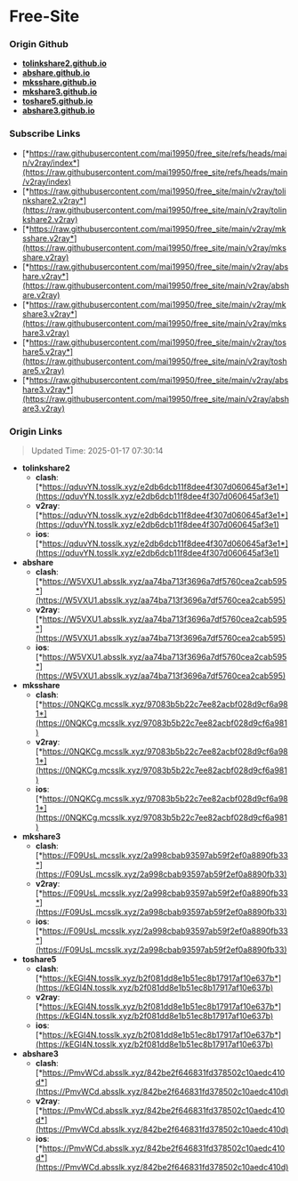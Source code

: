 # Free-Site

### Origin Github

- [**tolinkshare2.github.io**](https://github.com/tolinkshare2/tolinkshare2.github.io)
- [**abshare.github.io**](https://github.com/abshare/abshare.github.io)
- [**mksshare.github.io**](https://github.com/mksshare/mksshare.github.io)
- [**mkshare3.github.io**](https://github.com/mkshare3/mkshare3.github.io)
- [**toshare5.github.io**](https://github.com/toshare5/toshare5.github.io)
- [**abshare3.github.io**](https://github.com/abshare3/abshare3.github.io)

### Subscribe Links

- [*https://raw.githubusercontent.com/mai19950/free_site/refs/heads/main/v2ray/index*](https://raw.githubusercontent.com/mai19950/free_site/refs/heads/main/v2ray/index)
- [*https://raw.githubusercontent.com/mai19950/free_site/main/v2ray/tolinkshare2.v2ray*](https://raw.githubusercontent.com/mai19950/free_site/main/v2ray/tolinkshare2.v2ray)
- [*https://raw.githubusercontent.com/mai19950/free_site/main/v2ray/mksshare.v2ray*](https://raw.githubusercontent.com/mai19950/free_site/main/v2ray/mksshare.v2ray)
- [*https://raw.githubusercontent.com/mai19950/free_site/main/v2ray/abshare.v2ray*](https://raw.githubusercontent.com/mai19950/free_site/main/v2ray/abshare.v2ray)
- [*https://raw.githubusercontent.com/mai19950/free_site/main/v2ray/mkshare3.v2ray*](https://raw.githubusercontent.com/mai19950/free_site/main/v2ray/mkshare3.v2ray)
- [*https://raw.githubusercontent.com/mai19950/free_site/main/v2ray/toshare5.v2ray*](https://raw.githubusercontent.com/mai19950/free_site/main/v2ray/toshare5.v2ray)
- [*https://raw.githubusercontent.com/mai19950/free_site/main/v2ray/abshare3.v2ray*](https://raw.githubusercontent.com/mai19950/free_site/main/v2ray/abshare3.v2ray)

### Origin Links

> Updated Time: 2025-01-17 07:30:14

- **tolinkshare2**
  - **clash**: [*https://qduvYN.tosslk.xyz/e2db6dcb11f8dee4f307d060645af3e1*](https://qduvYN.tosslk.xyz/e2db6dcb11f8dee4f307d060645af3e1)
  - **v2ray**: [*https://qduvYN.tosslk.xyz/e2db6dcb11f8dee4f307d060645af3e1*](https://qduvYN.tosslk.xyz/e2db6dcb11f8dee4f307d060645af3e1)
  - **ios**: [*https://qduvYN.tosslk.xyz/e2db6dcb11f8dee4f307d060645af3e1*](https://qduvYN.tosslk.xyz/e2db6dcb11f8dee4f307d060645af3e1)
- **abshare**
  - **clash**: [*https://W5VXU1.absslk.xyz/aa74ba713f3696a7df5760cea2cab595*](https://W5VXU1.absslk.xyz/aa74ba713f3696a7df5760cea2cab595)
  - **v2ray**: [*https://W5VXU1.absslk.xyz/aa74ba713f3696a7df5760cea2cab595*](https://W5VXU1.absslk.xyz/aa74ba713f3696a7df5760cea2cab595)
  - **ios**: [*https://W5VXU1.absslk.xyz/aa74ba713f3696a7df5760cea2cab595*](https://W5VXU1.absslk.xyz/aa74ba713f3696a7df5760cea2cab595)
- **mksshare**
  - **clash**: [*https://0NQKCg.mcsslk.xyz/97083b5b22c7ee82acbf028d9cf6a981*](https://0NQKCg.mcsslk.xyz/97083b5b22c7ee82acbf028d9cf6a981)
  - **v2ray**: [*https://0NQKCg.mcsslk.xyz/97083b5b22c7ee82acbf028d9cf6a981*](https://0NQKCg.mcsslk.xyz/97083b5b22c7ee82acbf028d9cf6a981)
  - **ios**: [*https://0NQKCg.mcsslk.xyz/97083b5b22c7ee82acbf028d9cf6a981*](https://0NQKCg.mcsslk.xyz/97083b5b22c7ee82acbf028d9cf6a981)
- **mkshare3**
  - **clash**: [*https://F09UsL.mcsslk.xyz/2a998cbab93597ab59f2ef0a8890fb33*](https://F09UsL.mcsslk.xyz/2a998cbab93597ab59f2ef0a8890fb33)
  - **v2ray**: [*https://F09UsL.mcsslk.xyz/2a998cbab93597ab59f2ef0a8890fb33*](https://F09UsL.mcsslk.xyz/2a998cbab93597ab59f2ef0a8890fb33)
  - **ios**: [*https://F09UsL.mcsslk.xyz/2a998cbab93597ab59f2ef0a8890fb33*](https://F09UsL.mcsslk.xyz/2a998cbab93597ab59f2ef0a8890fb33)
- **toshare5**
  - **clash**: [*https://kEGl4N.tosslk.xyz/b2f081dd8e1b51ec8b17917af10e637b*](https://kEGl4N.tosslk.xyz/b2f081dd8e1b51ec8b17917af10e637b)
  - **v2ray**: [*https://kEGl4N.tosslk.xyz/b2f081dd8e1b51ec8b17917af10e637b*](https://kEGl4N.tosslk.xyz/b2f081dd8e1b51ec8b17917af10e637b)
  - **ios**: [*https://kEGl4N.tosslk.xyz/b2f081dd8e1b51ec8b17917af10e637b*](https://kEGl4N.tosslk.xyz/b2f081dd8e1b51ec8b17917af10e637b)
- **abshare3**
  - **clash**: [*https://PmvWCd.absslk.xyz/842be2f646831fd378502c10aedc410d*](https://PmvWCd.absslk.xyz/842be2f646831fd378502c10aedc410d)
  - **v2ray**: [*https://PmvWCd.absslk.xyz/842be2f646831fd378502c10aedc410d*](https://PmvWCd.absslk.xyz/842be2f646831fd378502c10aedc410d)
  - **ios**: [*https://PmvWCd.absslk.xyz/842be2f646831fd378502c10aedc410d*](https://PmvWCd.absslk.xyz/842be2f646831fd378502c10aedc410d)
